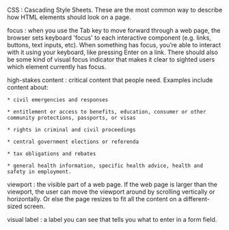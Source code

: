 CSS
: Cascading Style Sheets. These are the most common way to describe how HTML elements should look on a page.

focus
: when you use the Tab key to move forward through a web page, the browser sets keyboard 'focus' to each interactive component (e.g. links, buttons, text inputs, etc). When something has focus, you’re able to interact with it using your keyboard, like pressing Enter on a link. There should also be some kind of visual focus indicator that makes it clear to sighted users which element currently has focus.

high-stakes content
: critical content that people need. Examples include content about:

	* civil emergencies and responses

	* entitlement or access to benefits, education, consumer or other community protections, passports, or visas

	* rights in criminal and civil proceedings

	* central government elections or referenda

	* tax obligations and rebates

	* general health information, specific health advice, health and safety in employment.

viewport
: the visible part of a web page. If the web page is larger than the viewport, the user can move the viewport around by scrolling vertically or horizontally. Or else the page resizes to fit all the content on a different-sized screen.

visual label
: a label you can see that tells you what to enter in a form field.